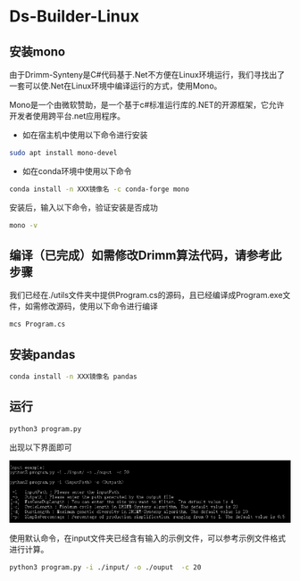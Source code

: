 # Ds-Builder-Linux

## 安装mono

由于Drimm-Synteny是C#代码基于.Net不方便在Linux环境运行，我们寻找出了一套可以使.Net在Linux环境中编译运行的方式，使用Mono。

Mono是一个由微软赞助，是一个基于c#标准运行库的.NET的开源框架，它允许开发者使用跨平台.net应用程序。

* 如在宿主机中使用以下命令进行安装

```bash
sudo apt install mono-devel
```

* 如在conda环境中使用以下命令

```bash
conda install -n XXX镜像名 -c conda-forge mono
```

安装后，输入以下命令，验证安装是否成功

```bash
mono -v
```

## 编译（已完成）如需修改Drimm算法代码，请参考此步骤

我们已经在./utils文件夹中提供Program.cs的源码，且已经编译成Program.exe文件，如需修改源码，使用以下命令进行编译

```bash
mcs Program.cs
```

## 安装pandas

```bash
conda install -n XXX镜像名 pandas
```

## 运行

```bash
python3 program.py
```

出现以下界面即可

![image](./image/readme/1614839019217.png)

使用默认命令，在input文件夹已经含有输入的示例文件，可以参考示例文件格式进行计算。

```bash
python3 program.py -i ./input/ -o ./ouput  -c 20
```
